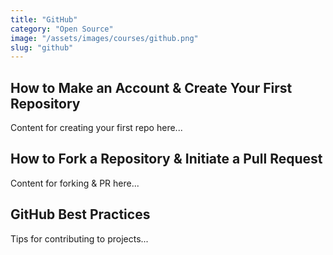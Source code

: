 ```yaml
---
title: "GitHub"
category: "Open Source"
image: "/assets/images/courses/github.png"
slug: "github"
---
```


## How to Make an Account & Create Your First Repository
Content for creating your first repo here...

## How to Fork a Repository & Initiate a Pull Request
Content for forking & PR here...

## GitHub Best Practices
Tips for contributing to projects...
